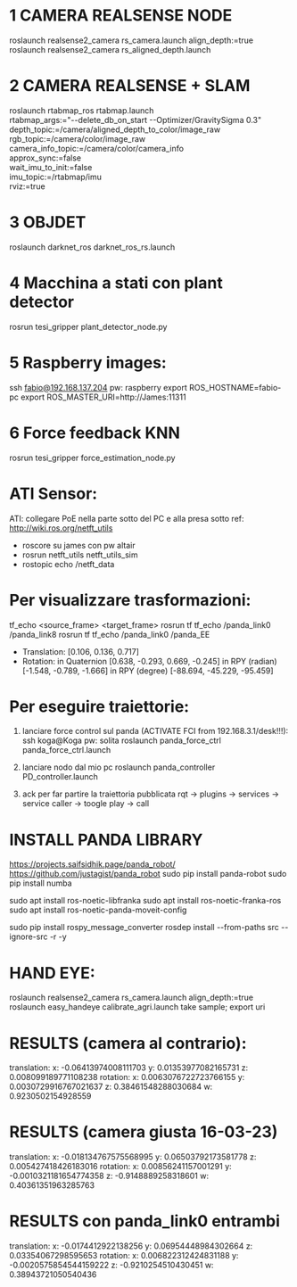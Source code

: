 # 1 CAMERA REALSENSE NODE
roslaunch realsense2_camera rs_camera.launch align_depth:=true
roslaunch realsense2_camera rs_aligned_depth.launch 

# 2 CAMERA REALSENSE + SLAM 
roslaunch rtabmap_ros rtabmap.launch \
    rtabmap_args:="--delete_db_on_start --Optimizer/GravitySigma 0.3" \
    depth_topic:=/camera/aligned_depth_to_color/image_raw \
    rgb_topic:=/camera/color/image_raw \
    camera_info_topic:=/camera/color/camera_info \
    approx_sync:=false \
    wait_imu_to_init:=false \
    imu_topic:=/rtabmap/imu \
    rviz:=true
    
# 3 OBJDET
roslaunch darknet_ros darknet_ros_rs.launch

# 4 Macchina a stati con plant detector
rosrun tesi_gripper plant_detector_node.py 

# 5 Raspberry images:
ssh fabio@192.168.137.204
pw: raspberry
export ROS_HOSTNAME=fabio-pc
export ROS_MASTER_URI=http://James:11311

# 6 Force feedback KNN
rosrun tesi_gripper force_estimation_node.py 

# ATI Sensor:
ATI: collegare PoE nella parte sotto del PC e alla presa sotto
ref: http://wiki.ros.org/netft_utils
- roscore su james con pw altair
- rosrun netft_utils netft_utils_sim
- rostopic echo /netft_data


# Per visualizzare trasformazioni:
tf_echo <source_frame> <target_frame> 
rosrun tf tf_echo /panda_link0 /panda_link8
rosrun tf tf_echo /panda_link0 /panda_EE

- Translation: [0.106, 0.136, 0.717]
- Rotation: in Quaternion [0.638, -0.293, 0.669, -0.245]
            in RPY (radian) [-1.548, -0.789, -1.666]
            in RPY (degree) [-88.694, -45.229, -95.459]


# Per eseguire traiettorie:
1) lanciare force control sul panda (ACTIVATE FCI from 192.168.3.1/desk!!!): 
ssh koga@Koga 
pw: solita
roslaunch panda_force_ctrl panda_force_ctrl.launch 

2) lanciare nodo dal mio pc
roslaunch panda_controller PD_controller.launch 

3) ack per far partire la traiettoria pubblicata
rqt -> plugins -> services -> service caller -> toogle play -> call


# INSTALL PANDA LIBRARY
https://projects.saifsidhik.page/panda_robot/
https://github.com/justagist/panda_robot
sudo pip install panda-robot
sudo pip install numba

sudo apt install ros-noetic-libfranka
sudo apt install ros-noetic-franka-ros
sudo apt install ros-noetic-panda-moveit-config

sudo pip install rospy_message_converter
rosdep install --from-paths src --ignore-src -r -y


# HAND EYE:
roslaunch realsense2_camera rs_camera.launch align_depth:=true
roslaunch easy_handeye calibrate_agri.launch
take sample; export uri

# RESULTS (camera al contrario):
translation: 
  x: -0.06413974008111703
  y: 0.01353977082165731
  z: 0.008099189771108238
rotation: 
  x: 0.0063076722723766155
  y: 0.0030729916767021637
  z: 0.38461548288030684
  w: 0.9230502154928559
  
# RESULTS (camera giusta 16-03-23)
translation: 
  x: -0.018134767575568995
  y: 0.06503792173581778
  z: 0.005427418426183016
rotation: 
  x: 0.00856241157001291
  y: -0.0010321181654774358
  z: -0.9148889258318601
  w: 0.40361351963285763
  
# RESULTS con panda_link0 entrambi
translation: 
  x: -0.0174412922138256
  y: 0.06954448984302664
  z: 0.03354067298595653
rotation: 
  x: 0.006822312424831188
  y: -0.0020575854544159222
  z: -0.9210254510430451
  w: 0.38943721050540436
  







